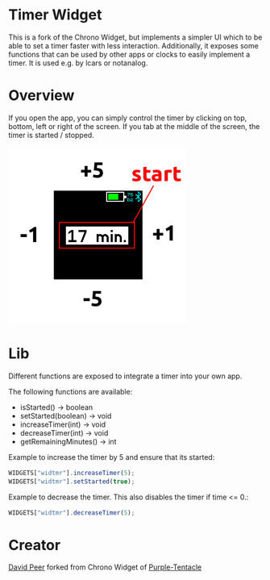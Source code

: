 # Timer Widget

This is a fork of the Chrono Widget, but implements a
simpler UI which to be able to set a timer faster with
less interaction. Additionally, it exposes some functions
that can be used by other apps or clocks to easily
implement a timer. It is used e.g. by lcars or notanalog.

# Overview
If you open the app, you can simply control the timer
by clicking on top, bottom, left or right of the screen.
If you tab at the middle of the screen, the timer is
started / stopped.

![](description.png)


# Lib
Different functions are exposed to integrate a timer
into your own app.

The following functions are available:
- isStarted() -> boolean
- setStarted(boolean) -> void
- increaseTimer(int) -> void
- decreaseTimer(int) -> void
- getRemainingMinutes() -> int

Example to increase the timer by 5 and ensure that its started:
```Javascript
WIDGETS["widtmr"].increaseTimer(5);
WIDGETS["widtmr"].setStarted(true);
```

Example to decrease the timer. This also disables the timer if time <= 0.:
```Javascript
WIDGETS["widtmr"].decreaseTimer(5);
```

# Creator

[David Peer](https://github.com/peerdavid)
 forked from Chrono Widget of [Purple-Tentacle](https://github.com/Purple-Tentacle)
